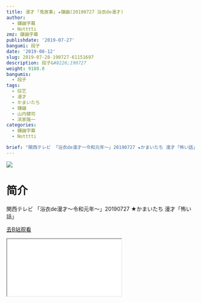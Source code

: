 ```yaml
---
title: 漫才 ｢鬼故事｣ ★镰鼬(20190727 浴衣de漫才)
author:
  - 鎌鼬字幕
  - Notttti
zmz: 鎌鼬字幕
publishdate: '2019-07-27'
bangumi: 段子
date: '2019-08-12'
slug: 2019-07-28-190727-61151697
description: 段子&#8226;190727
weight: 9188.0
bangumis:
  - 段子
tags:
  - 综艺
  - 漫才
  - かまいたち
  - 镰鼬
  - 山内健司
  - 滨家隆一
categories:
  - 鎌鼬字幕
  - Notttti

brief: "関西テレビ 「浴衣de漫才～令和元年～」20190727 ★かまいたち 漫才「怖い話」"
---
```

![](https://raw.githubusercontent.com/tcgriffith/owaraisite/master/static/tmpimg/63e7429e1f7f5cf80e88544ced1e05c01f940be8.jpg.480.jpg)
# 简介  
関西テレビ
「浴衣de漫才～令和元年～」20190727
★かまいたち 漫才「怖い話」  

[去B站观看](https://www.bilibili.com/video/av61151697/)
<div class ="resp-container"><iframe class="testiframe" src="//player.bilibili.com/player.html?aid=61151697"", scrolling="no", allowfullscreen="true" > </iframe></div> 
